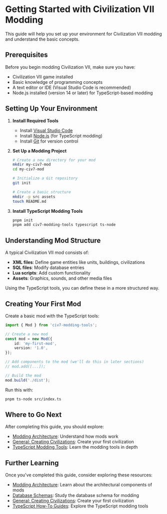 # Getting Started with Civilization VII Modding

This guide will help you set up your environment for Civilization VII modding and understand the basic concepts.

## Prerequisites

Before you begin modding Civilization VII, make sure you have:

- Civilization VII game installed
- Basic knowledge of programming concepts
- A text editor or IDE (Visual Studio Code is recommended)
- Node.js installed (version 14 or later) for TypeScript-based modding

## Setting Up Your Environment

1. **Install Required Tools**
   - Install [Visual Studio Code](https://code.visualstudio.com/)
   - Install [Node.js](https://nodejs.org/) (for TypeScript modding)
   - Install [Git](https://git-scm.com/) for version control

2. **Set Up a Modding Project**
   ```bash
   # Create a new directory for your mod
   mkdir my-civ7-mod
   cd my-civ7-mod
   
   # Initialize a Git repository
   git init
   
   # Create a basic structure
   mkdir -p src assets
   touch README.md
   ```

3. **Install TypeScript Modding Tools**
   ```bash
   pnpm init
   pnpm add civ7-modding-tools typescript ts-node
   ```

## Understanding Mod Structure

A typical Civilization VII mod consists of:

- **XML files**: Define game entities like units, buildings, civilizations
- **SQL files**: Modify database entries
- **Lua scripts**: Add custom functionality
- **Assets**: Graphics, sounds, and other media files

Using the TypeScript tools, you can define these in a more structured way.

## Creating Your First Mod

Create a basic mod with the TypeScript tools:

```typescript
import { Mod } from 'civ7-modding-tools';

// Create a new mod
const mod = new Mod({
    id: 'my-first-mod',
    version: '1.0',
});

// Add components to the mod (we'll do this in later sections)
// mod.add([...]);

// Build the mod
mod.build('./dist');
```

Run this with:
```bash
pnpm ts-node src/index.ts
```

## Where to Go Next

After completing this guide, you should explore:

- [Modding Architecture](/guides/modding-architecture.md): Understand how mods work
- [General: Creating Civilizations](/guides/general-creating-civilizations.md): Create your first civilization
- [TypeScript Modding Tools](/guides/typescript/typescript-overview.md): Learn the modding tools in depth

## Further Learning

Once you've completed this guide, consider exploring these resources:

- [Modding Architecture](/guides/modding-architecture.md): Learn about the architectural components of mods
- [Database Schemas](/guides/database-schemas.md): Study the database schema for modding
- [General: Creating Civilizations](/guides/general-creating-civilizations.md): Create your first civilization
- [TypeScript How-To Guides](/guides/typescript/howto/index.md): Explore the TypeScript modding tools 